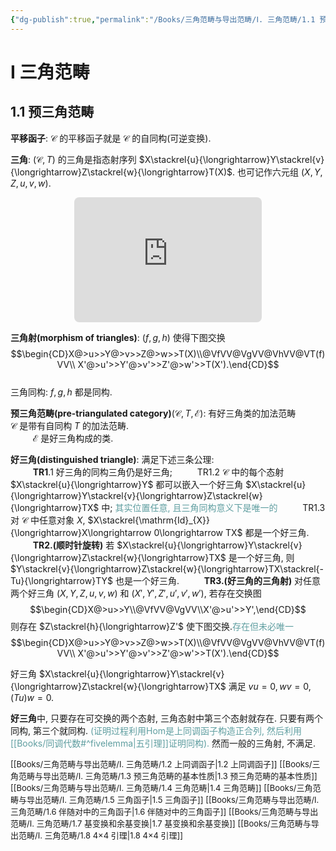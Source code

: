 ```yaml
---
{"dg-publish":true,"permalink":"/Books/三角范畴与导出范畴/Ⅰ. 三角范畴/1.1 预三角范畴/","dgPassFrontmatter":true,"created":"2024-08-04T20:15:54.210+08:00","updated":"2024-08-05T10:13:28.406+08:00"}
---
```


# Ⅰ 三角范畴

## 1.1 预三角范畴

**平移函子**: $\mathcal{C}$ 的平移函子就是 $\mathcal{C}$ 的自同构(可逆变换). 

**三角**: $(\mathcal{C},T)$ 的三角是指态射序列 $X\stackrel{u}{\longrightarrow}Y\stackrel{v}{\longrightarrow}Z\stackrel{w}{\longrightarrow}T(X)$. 也可记作六元组 $(X,Y,Z,u,v,w)$.
<center><iframe class="quiver-embed" src="https://q.uiver.app/#q=WzAsMyxbMSwwLCJaIl0sWzAsMSwiWCJdLFsyLDEsIlkiXSxbMCwxLCJ3IiwyLHsic3R5bGUiOnsiYm9keSI6eyJuYW1lIjoic3F1aWdnbHkifX19XSxbMSwyLCJ1IiwyXSxbMiwwLCJ2IiwyXV0=&embed" width="300" height="200" style="border-radius: 8px; border: none;"></iframe></center>

**三角射(morphism of triangles)**: $(f,g,h)$ 使得下图交换 
$$\begin{CD}X@>u>>Y@>v>>Z@>w>>T(X)\\@VfVV@VgVV@VhVV@VT(f)VV\\ X'@>u'>>Y'@>v'>>Z'@>w'>>T(X').\end{CD}$$   
三角同构:  $f,g,h$ 都是同构. 

**预三角范畴(pre-triangulated category)**$(\mathcal{C},T,\mathcal{E})$: 有好三角类的加法范畴
  $\qquad$  $\mathcal{C}$ 是带有自同构 $T$ 的加法范畴.    
 $\qquad$  $\mathcal{E}$ 是好三角构成的类.

**好三角(distinguished triangle)**: 满足下述三条公理:    
$\qquad$ **TR1**.1 好三角的同构三角仍是好三角; 
$\qquad$ TR1.2  $\mathcal{C}$ 中的每个态射 $X\stackrel{u}{\longrightarrow}Y$ 都可以嵌入一个好三角 $X\stackrel{u}{\longrightarrow}Y\stackrel{v}{\longrightarrow}Z\stackrel{w}{\longrightarrow}TX$ 中; <font color=CadetBlue>其实位置任意, 且三角同构意义下是唯一的</font>
$\qquad$ TR1.3 对 $\mathcal{C}$ 中任意对象 $X$, $X\stackrel{\mathrm{Id}_{X}}{\longrightarrow}X\longrightarrow 0\longrightarrow TX$ 都是一个好三角.       
$\qquad$ **TR2.(顺时针旋转)** 若 $X\stackrel{u}{\longrightarrow}Y\stackrel{v}{\longrightarrow}Z\stackrel{w}{\longrightarrow}TX$ 是一个好三角, 则 $Y\stackrel{v}{\longrightarrow}Z\stackrel{w}{\longrightarrow}TX\stackrel{-Tu}{\longrightarrow}TY$ 也是一个好三角.
$\qquad$ **TR3.(好三角的三角射)** 对任意两个好三角 $(X,Y,Z,u,v,w)$ 和 $(X',Y',Z',u',v',w')$, 若存在交换图 
$$\begin{CD}X@>u>>Y\\@VfVV@VgVV\\X'@>u'>>Y',\end{CD}$$ 
则存在 $Z\stackrel{h}{\longrightarrow}Z'$ 使下图交换.<font color=CadetBlue>存在但未必唯一</font>
$$\begin{CD}X@>u>>Y@>v>>Z@>w>>T(X)\\@VfVV@VgVV@VhVV@VT(f)VV\\ X'@>u'>>Y'@>v'>>Z'@>w'>>T(X').\end{CD}$$

好三角 $X\stackrel{u}{\longrightarrow}Y\stackrel{v}{\longrightarrow}Z\stackrel{w}{\longrightarrow}TX$ 满足 $vu=0,wv=0,(Tu)w=0$.

**好三角**中, 只要存在可交换的两个态射, 三角态射中第三个态射就存在. 只要有两个同构, 第三个就同构. <font color=CadetBlue>(证明过程利用Hom是上同调函子构造正合列, 然后利用[[Books/同调代数#^fivelemma\|五引理]]证明同构).</font> 然而一般的三角射, 不满足.

<font size="2"> [[Books/三角范畴与导出范畴/Ⅰ. 三角范畴/1.2 上同调函子\|1.2 上同调函子]]  </font>
<font size="2"> [[Books/三角范畴与导出范畴/Ⅰ. 三角范畴/1.3 预三角范畴的基本性质\|1.3 预三角范畴的基本性质]]  </font>
<font size="2"> [[Books/三角范畴与导出范畴/Ⅰ. 三角范畴/1.4 三角范畴\|1.4 三角范畴]]  </font>
<font size="2"> [[Books/三角范畴与导出范畴/Ⅰ. 三角范畴/1.5 三角函子\|1.5 三角函子]]  </font>
<font size="2"> [[Books/三角范畴与导出范畴/Ⅰ. 三角范畴/1.6 伴随对中的三角函子\|1.6 伴随对中的三角函子]]  </font>
<font size="2"> [[Books/三角范畴与导出范畴/Ⅰ. 三角范畴/1.7 基变换和余基变换\|1.7 基变换和余基变换]]  </font>
<font size="2"> [[Books/三角范畴与导出范畴/Ⅰ. 三角范畴/1.8 4×4 引理\|1.8 4×4 引理]]  </font>